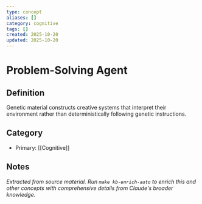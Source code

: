 ```yaml
---
type: concept
aliases: []
category: cognitive
tags: []
created: 2025-10-20
updated: 2025-10-20
---
```


# Problem-Solving Agent

## Definition

Genetic material constructs creative systems that interpret their environment rather than deterministically following genetic instructions.

## Category

- Primary: [[Cognitive]]

## Notes

*Extracted from source material. Run `make kb-enrich-auto` to enrich this and other concepts with comprehensive details from Claude's broader knowledge.*
